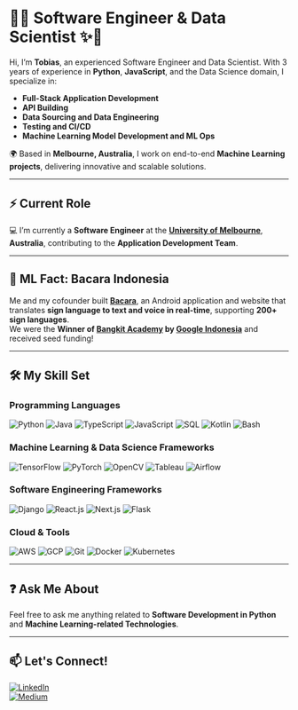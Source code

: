 # 🚀✨ Software Engineer & Data Scientist ✨🚀

Hi, I’m **Tobias**, an experienced Software Engineer and Data Scientist. With 3 years of experience in **Python**, **JavaScript**, and the Data Science domain, I specialize in:

- **Full-Stack Application Development**
- **API Building**
- **Data Sourcing and Data Engineering**
- **Testing and CI/CD**
- **Machine Learning Model Development and ML Ops**

🌍 Based in **Melbourne, Australia**, I work on end-to-end **Machine Learning projects**, delivering innovative and scalable solutions.

---

## ⚡ Current Role
💻 I’m currently a **Software Engineer** at the **[University of Melbourne](https://www.unimelb.edu.au)**, **Australia**, contributing to the **Application Development Team**.

---

## 🤖 ML Fact: Bacara Indonesia
Me and my cofounder built **[Bacara](https://www.youtube.com/watch?v=WRROIvdB57c&t=376s&ab_channel=ThomasKenRonaldi)**, an Android application and website that translates **sign language to text and voice in real-time**, supporting **200+ sign languages**.  
We were the **Winner of [Bangkit Academy](https://grow.google/intl/id_id/bangkit/?tab=machine-learning) by [Google Indonesia](https://www.google.com/about/careers/applications/locations/jakarta/)** and received seed funding!  

---

## 🛠️ My Skill Set

### Programming Languages
![Python](https://img.shields.io/badge/-Python-3776AB?style=flat-square&logo=python&logoColor=white)
![Java](https://img.shields.io/badge/-Java-007396?style=flat-square&logo=java&logoColor=white)
![TypeScript](https://img.shields.io/badge/-TypeScript-3178C6?style=flat-square&logo=typescript&logoColor=white)
![JavaScript](https://img.shields.io/badge/-JavaScript-F7DF1E?style=flat-square&logo=javascript&logoColor=black)
![SQL](https://img.shields.io/badge/-SQL-003B57?style=flat-square&logo=postgresql&logoColor=white)
![Kotlin](https://img.shields.io/badge/-Kotlin-0095D5?style=flat-square&logo=kotlin&logoColor=white)
![Bash](https://img.shields.io/badge/-Bash-4EAA25?style=flat-square&logo=gnu-bash&logoColor=white)

### Machine Learning & Data Science Frameworks
![TensorFlow](https://img.shields.io/badge/-TensorFlow-FF6F00?style=flat-square&logo=tensorflow&logoColor=white)
![PyTorch](https://img.shields.io/badge/-PyTorch-EE4C2C?style=flat-square&logo=pytorch&logoColor=white)
![OpenCV](https://img.shields.io/badge/-OpenCV-5C3EE8?style=flat-square&logo=opencv&logoColor=white)
![Tableau](https://img.shields.io/badge/-Tableau-E97627?style=flat-square&logo=tableau&logoColor=white)
![Airflow](https://img.shields.io/badge/-Apache%20Airflow-017CEE?style=flat-square&logo=apache-airflow&logoColor=white)

### Software Engineering Frameworks
![Django](https://img.shields.io/badge/-Django-092E20?style=flat-square&logo=django&logoColor=white)
![React.js](https://img.shields.io/badge/-React.js-61DAFB?style=flat-square&logo=react&logoColor=black)
![Next.js](https://img.shields.io/badge/-Next.js-000000?style=flat-square&logo=next.js&logoColor=white)
![Flask](https://img.shields.io/badge/-Flask-000000?style=flat-square&logo=flask&logoColor=white)

### Cloud & Tools
![AWS](https://img.shields.io/badge/-AWS-232F3E?style=flat-square&logo=amazon-aws&logoColor=white)
![GCP](https://img.shields.io/badge/-Google%20Cloud-4285F4?style=flat-square&logo=google-cloud&logoColor=white)
![Git](https://img.shields.io/badge/-Git-F05032?style=flat-square&logo=git&logoColor=white)
![Docker](https://img.shields.io/badge/-Docker-2496ED?style=flat-square&logo=docker&logoColor=white)
![Kubernetes](https://img.shields.io/badge/-Kubernetes-326CE5?style=flat-square&logo=kubernetes&logoColor=white)

---

## ❓ Ask Me About
Feel free to ask me anything related to **Software Development in Python** and **Machine Learning-related Technologies**.

---

## 📫 Let's Connect!
[![LinkedIn](https://img.shields.io/badge/-LinkedIn-0A66C2?style=flat-square&logo=linkedin&logoColor=white)](https://www.linkedin.com/in/silalahitobias)  
[![Medium](https://img.shields.io/badge/-Medium-12100E?style=flat-square&logo=medium&logoColor=white)](https://medium.com/@tobias.silalahi)

